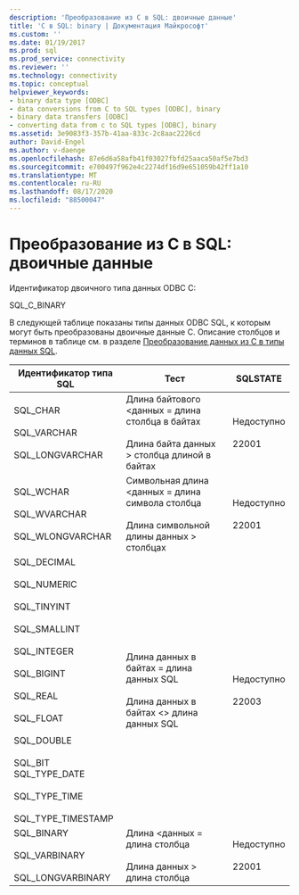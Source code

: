 ```yaml
---
description: 'Преобразование из C в SQL: двоичные данные'
title: 'C в SQL: binary | Документация Майкрософт'
ms.custom: ''
ms.date: 01/19/2017
ms.prod: sql
ms.prod_service: connectivity
ms.reviewer: ''
ms.technology: connectivity
ms.topic: conceptual
helpviewer_keywords:
- binary data type [ODBC]
- data conversions from C to SQL types [ODBC], binary
- binary data transfers [ODBC]
- converting data from c to SQL types [ODBC], binary
ms.assetid: 3e9083f3-357b-41aa-833c-2c8aac2226cd
author: David-Engel
ms.author: v-daenge
ms.openlocfilehash: 87e6d6a58afb41f03027fbfd25aaca50af5e7bd3
ms.sourcegitcommit: e700497f962e4c2274df16d9e651059b42ff1a10
ms.translationtype: MT
ms.contentlocale: ru-RU
ms.lasthandoff: 08/17/2020
ms.locfileid: "88500047"
---
```

# <a name="c-to-sql-binary"></a>Преобразование из C в SQL: двоичные данные
Идентификатор двоичного типа данных ODBC C:  
  
 SQL_C_BINARY  
  
 В следующей таблице показаны типы данных ODBC SQL, к которым могут быть преобразованы двоичные данные C. Описание столбцов и терминов в таблице см. в разделе [Преобразование данных из C в типы данных SQL](../../../odbc/reference/appendixes/converting-data-from-c-to-sql-data-types.md).  
  
|Идентификатор типа SQL|Тест|SQLSTATE|  
|-------------------------|----------|--------------|  
|SQL_CHAR<br /><br /> SQL_VARCHAR<br /><br /> SQL_LONGVARCHAR|Длина байтового <данных = длина столбца в байтах<br /><br /> Длина байта данных > столбца длиной в байтах|Недоступно<br /><br /> 22001|  
|SQL_WCHAR<br /><br /> SQL_WVARCHAR<br /><br /> SQL_WLONGVARCHAR|Символьная длина <данных = длина символа столбца<br /><br /> Длина символьной длины данных > столбцах|Недоступно<br /><br /> 22001|  
|SQL_DECIMAL<br /><br /> SQL_NUMERIC<br /><br /> SQL_TINYINT<br /><br /> SQL_SMALLINT<br /><br /> SQL_INTEGER<br /><br /> SQL_BIGINT<br /><br /> SQL_REAL<br /><br /> SQL_FLOAT<br /><br /> SQL_DOUBLE<br /><br /> SQL_BIT SQL_TYPE_DATE<br /><br /> SQL_TYPE_TIME<br /><br /> SQL_TYPE_TIMESTAMP|Длина данных в байтах = длина данных SQL<br /><br /> Длина данных в байтах <> длина данных SQL|Недоступно<br /><br /> 22003|  
|SQL_BINARY<br /><br /> SQL_VARBINARY<br /><br /> SQL_LONGVARBINARY|Длина <данных = длина столбца<br /><br /> Длина данных > длина столбца|Недоступно<br /><br /> 22001|
